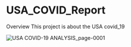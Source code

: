 ﻿# USA_COVID_Report
Overview 
This project is about the USA covid_19

![USA COVID-19 ANALYSIS_page-0001](https://github.com/user-attachments/assets/79e700f1-7516-4f00-a49f-36c998fec336)
